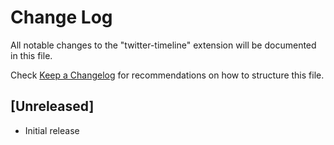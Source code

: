 # Change Log

All notable changes to the "twitter-timeline" extension will be documented in this file.

Check [Keep a Changelog](http://keepachangelog.com/) for recommendations on how to structure this file.

## [Unreleased]

- Initial release
